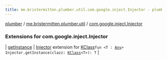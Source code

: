 ```yaml
---
title: me.bristermitten.plumber.util.com.google.inject.Injector - plumber
---
```


[plumber](../../index.html) / [me.bristermitten.plumber.util](../index.html) / [com.google.inject.Injector](./index.html)

### Extensions for com.google.inject.Injector

| [getInstance](get-instance.html) | [Injector](#) extension for [KClass](https://kotlinlang.org/api/latest/jvm/stdlib/kotlin.reflect/-k-class/index.html)`fun <T : `[`Any`](https://kotlinlang.org/api/latest/jvm/stdlib/kotlin/-any/index.html)`> Injector.getInstance(clazz: `[`KClass`](https://kotlinlang.org/api/latest/jvm/stdlib/kotlin.reflect/-k-class/index.html)`<T>): T` |

